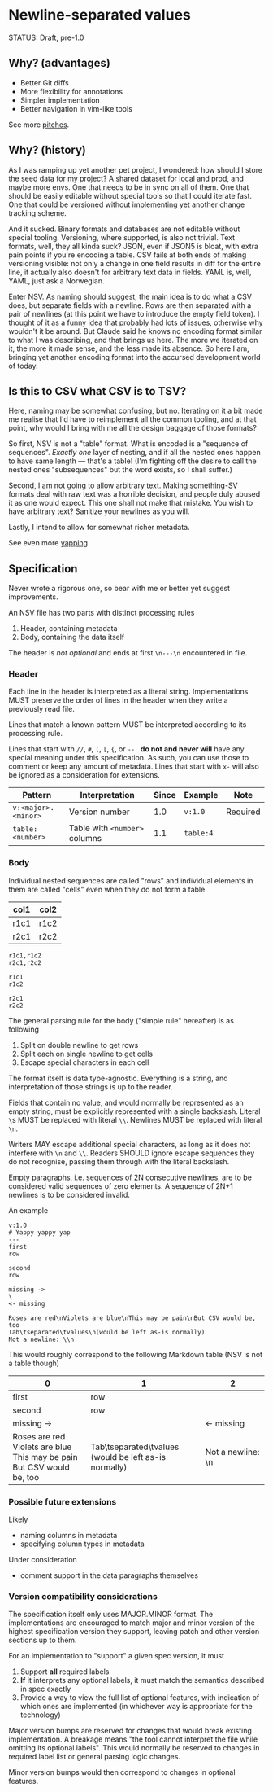 # Newline-separated values

STATUS: Draft, pre-1.0

## Why? (advantages)

- Better Git diffs
- More flexibility for annotations
- Simpler implementation
- Better navigation in vim-like tools

See more [pitches](./pitches.md).

## Why? (history)

As I was ramping up yet another pet project, I wondered: how should I store the seed data for my project?
A shared dataset for local and prod, and maybe more envs. One that needs to be in sync on all of them. One that should be easily editable without special tools so that I could iterate fast. One that could be versioned without implementing yet another change tracking scheme.

And it sucked.
Binary formats and databases are not editable without special tooling. Versioning, where supported, is also not trivial.
Text formats, well, they all kinda suck?
JSON, even if JSON5 is bloat, with extra pain points if you're encoding a table.
CSV fails at both ends of making versioning visible: not only a change in one field results in diff for the entire line, it actually also doesn't for arbitrary text data in fields.
YAML is, well, YAML, just ask a Norwegian.

Enter NSV.
As naming should suggest, the main idea is to do what a CSV does, but separate fields with a newline.
Rows are then separated with a pair of newlines (at this point we have to introduce the empty field token).
I thought of it as a funny idea that probably had lots of issues, otherwise why wouldn't it be around.
But Claude said he knows no encoding format similar to what I was describing, and that brings us here.
The more we iterated on it, the more it made sense, and the less made its absence.
So here I am, bringing yet another encoding format into the accursed development world of today.

## Is this to CSV what CSV is to TSV?

Here, naming may be somewhat confusing, but no.
Iterating on it a bit made me realise that I'd have to reimplement all the common tooling, and at that point, why would I bring with me all the design baggage of those formats?

So first, NSV is not a "table" format.
What is encoded is a "sequence of sequences".
*Exactly one* layer of nesting, and if all the nested ones happen to have same length — that's a table!
(I'm fighting off the desire to call the nested ones "subsequences" but the word exists, so I shall suffer.)

Second, I am not going to allow arbitrary text.
Making something-SV formats deal with raw text was a horrible decision, and people duly abused it as one would expect.
This one shall not make that mistake.
You wish to have arbitrary text?
Sanitize your newlines as you will.

Lastly, I intend to allow for somewhat richer metadata.

See even more [yapping](./yapping.md).

## Specification

Never wrote a rigorous one, so bear with me or better yet suggest improvements.

An NSV file has two parts with distinct processing rules
1. Header, containing metadata
2. Body, containing the data itself

The header is *not optional* and ends at first `\n---\n` encountered in file.
<!-- One may recognise this as being heavily reminiscent of Markdown frontmatter, except for lacking opening horizontal rule. -->
<!-- Since we're starting fresh, there's no requirement to be able to parse data that may not contain the header, and we'd want at least the version to be there for future compatibility. -->

### Header

Each line in the header is interpreted as a literal string.
Implementations MUST preserve the order of lines in the header when they write a previously read file.

Lines that match a known pattern MUST be interpreted according to its processing rule.
<!-- Writers SHOULD attempt to place the version label before other known labels, so as to aid the parser. -->

Lines that start with `//`, `#`, `(`, `[`, `{`, or `-- ` **do not and never will** have any special meaning under this specification.
As such, you can use those to comment or keep any amount of metadata.
Lines that start with `x-` will also be ignored as a consideration for extensions.

 Pattern             | Interpretation                | Since | Example   | Note     
---------------------|-------------------------------|-------|-----------|----------
 `v:<major>.<minor>` | Version number                | 1.0   | `v:1.0`   | Required 
 `table:<number>`    | Table with `<number>` columns | 1.1   | `table:4` |

<!-- `table:<number>` indicates that the file is supposed to represent a table of `<number>` columns; if a row has a mismatched number of cells, it is to be considered invalid. -->

### Body

Individual nested sequences are called "rows" and individual elements in them are called "cells" even when they do not form a table.

 col1 | col2 
------|------
 r1c1 | r1c2 
 r2c1 | r2c2 

```csv
r1c1,r1c2
r2c1,r2c2
```

```nsv
r1c1
r1c2

r2c1
r2c2
```

The general parsing rule for the body ("simple rule" hereafter) is as following
1. Split on double newline to get rows
2. Split each on single newline to get cells
3. Escape special characters in each cell

The format itself is data type-agnostic.
Everything is a string, and interpretation of those strings is up to the reader.
<!-- For practical applications, parsers would normally tightly integrate with converters, but deciding on what strings mean what is not up to this spec with a sole exception: the empty field token, `\`. -->

Fields that contain no value, and would normally be represented as an empty string, must be explicitly represented with a single backslash.
Literal `\`s MUST be replaced with literal `\\`.
Newlines MUST be replaced with literal `\n`.
<!-- `\` would then correspond to an invalid string that would never be encoded by backslash-escaped encoding. -->
<!-- As to why the token is needed in the first place: we need it to make parsing unambiguous while retaining the simplicity of implementation. -->

Writers MAY escape additional special characters, as long as it does not interfere with `\n` and `\\`.
Readers SHOULD ignore escape sequences they do not recognise, passing them through with the literal backslash.

Empty paragraphs, i.e. sequences of 2N consecutive newlines, are to be considered valid sequences of zero elements.
A sequence of 2N+1 newlines is to be considered invalid.

An example
```nsv
v:1.0
# Yappy yappy yap
---
first
row

second
row

missing ->
\
<- missing

Roses are red\nViolets are blue\nThis may be pain\nBut CSV would be, too
Tab\tseparated\tvalues\n(would be left as-is normally)
Not a newline: \\n
```

This would roughly correspond to the following Markdown table (NSV is not a table though)

 0                                                                              | 1                                                        | 2                 
--------------------------------------------------------------------------------|----------------------------------------------------------|-------------------
 first                                                                          | row                                                      
 second                                                                         | row                                                      
 missing ->                                                                     |                                                          | <- missing        
 Roses are red<br>Violets are blue<br>This may be pain<br>But CSV would be, too | Tab\tseparated\tvalues<br>(would be left as-is normally) | Not a newline: \n 

### Possible future extensions

Likely
- naming columns in metadata
- specifying column types in metadata

Under consideration
- comment support in the data paragraphs themselves

### Version compatibility considerations

The specification itself only uses MAJOR.MINOR format.
The implementations are encouraged to match major and minor version of the highest specification version they support, leaving patch and other version sections up to them.

For an implementation to "support" a given spec version, it must
1. Support **all** required labels
2. **If** it interprets any optional labels, it must match the semantics described in spec exactly
3. Provide a way to view the full list of optional features, with indication of which ones are implemented (in whichever way is appropriate for the technology)

Major version bumps are reserved for changes that would break existing implementation.
A breakage means "the tool cannot interpret the file while omitting its optional labels".
This would normally be reserved to changes in required label list or general parsing logic changes.

Minor version bumps would then correspond to changes in optional features.
